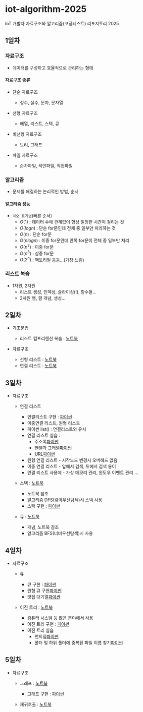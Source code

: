 # iot-algorithm-2025
IoT 개발자 자료구조와 알고리즘(코딩테스트) 리포지토리 2025

## 1일차

### 자료구조
- 데이터를 구성하고 효율적으로 관리하는 형태

#### 자료구조 종류
- 단순 자료구조
    - 정수, 실수, 문자, 문자열

- 선형 자료구조
    - 배열, 리스트, 스택, 큐

- 비선형 자료구조
    - 트리, 그래프

- 파일 자료구조
    - 순차파일, 색인파일, 직접파일

### 알고리즘
- 문제를 해결하는 논리적인 방법, 순서

#### 알고리즘 성능
- `빅오 표기법`(빠른 순서)
    - $O(1)$ : 데이터 수에 관계없이 항상 일정한 시간이 걸리는 것
    - $O(log n)$ : 단순 for문인데 전체 중 일부만 처리하는 것
    - $O(n)$ : 단순 for문
    - $O(n log n)$ : 이중 for문인데 안쪽 for문이 전체 중 일부만 처리
    - $O(n^2)$ : 이중 for문
    - $O(n^3)$ : 삼중 for문
    - $O(2^n)$ : 팩토리얼 등등...(가장 느림)

### 리스트 복습
- 1차원, 2차원
    - 리스트 생성, 인덱싱, 슬라이싱(!), 함수들...
    - 2차원 행, 렬 개념, 생성...

## 2일차

- 기초문법
    - 리스트 컴프리헨션 복습 : [노트북](./day02/da01_list_again.ipynb)

- 자료구조
    - 선형 리스트 : [노트북](./day02/da02_linear_list.ipynb)
    - 연결 리스트 : [노트북](./day02/da04_linked_list.ipynb)

## 3일차
- 자료구조
    - 연결 리스트 
        - 연결리스트 구현 : [파이썬](./day03/da01_linked_list.py)
        - 이중연결 리스트, 원형 리스트
        - 파이썬 list() : 연결리스트와 유사
        - 연결 리스트 실습 : 
            - 주소록[파이썬](./hands_on_practice/hop_linked.py)
            - 헨젤과 그래텔[파이썬](./hands_on_practice/hop_cook.py)
            - URL[파이썬](./hands_on_practice/hop_url.py)
        - 원형 연결 리스트 - 시작노드 변경시 오버헤드 없음
        - 이중 연결 리스트 - 앞에서 검색, 뒤에서 검색 용이
        - 연결 리스트 사용예 - 가상 메모리 관리, 윈도우 이벤트 관리 ...

    - 스택 : [노트북](./day03/da02_stack.ipynb)
        - 노트북 참조
        - 알고리즘 DFS(깊이우선탐색)시 스택 사용
        - 스택 구현 : [파이썬](./day03/da03_stack.py)

    - 큐 : [노트북](./day03/da04_queue.ipynb)
        - 개념, 노트북 참조
        - 알고리즘 BFS(너비우선탐색)시 사용

## 4일차
- 자료구조
    - 큐
        - 큐 구현 : [파이썬](./day04/da01_queue.py)
        - 원형 큐 구현[파이썬](./hands_on_practice/hop_cirqueue.py)
        - 맛집 대기열[파이썬](./hands_on_practice/hop_rest.py)

    - 이진 트리 : [노트북](./day04/da02_binary_tree.ipynb)
        - 컴퓨터 시스템 등 많은 분야에서 사용
        - 이진 트리 구현 : [파이썬](./day04/da03_binary_tree.py)
        - 이진 트리 실습
            - 편의점[파이썬](./hands_on_practice/hop_conve.py)
            - 폴더 및 하위 폴더에 중복된 파일 이름 찾기[파이썬](./hands_on_practice/hop_duplication_file.py)

## 5일차
- 자료구조
    - 그래프 : [노트북]()
        - 그래프 구현 : [파이썬]()
    
    - 재귀호출 : [노트북]()